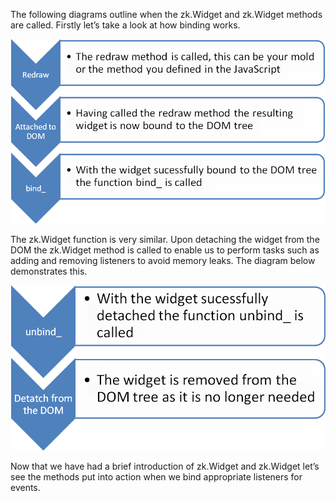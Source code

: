 The following diagrams outline when the
<javadoc directory="jsdoc" method="bind_(zk.Desktop, zk.Skipper, _global_.Array)" class="false">zk.Widget</javadoc>
and
<javadoc directory="jsdoc" method="unbind_(zk.Skipper, _global_.Array)" class="false">zk.Widget</javadoc>
methods are called. Firstly let’s take a look at how binding works.

![](images//ZKComDevEss_bind_.png)

The
<javadoc directory="jsdoc" method="unbind_(zk.Skipper, _global_.Array)" class="false">zk.Widget</javadoc>
function is very similar. Upon detaching the widget from the DOM the
<javadoc directory="jsdoc" method="unbind_(zk.Skipper, _global_.Array)" class="false">zk.Widget</javadoc>
method is called to enable us to perform tasks such as adding and
removing listeners to avoid memory leaks. The diagram below demonstrates
this.

![](images//ZKComDevEss_unbind_.png)

Now that we have had a brief introduction of
<javadoc directory="jsdoc" method="bind_(zk.Desktop, zk.Skipper, _global_.Array)" class="false">zk.Widget</javadoc>
and
<javadoc directory="jsdoc" method="unbind_(zk.Skipper, _global_.Array)" class="false">zk.Widget</javadoc>
let’s see the methods put into action when we bind appropriate listeners
for events.
